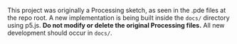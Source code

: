 This project was originally a Processing sketch, as seen in the .pde files at the repo root. A new implementation is being built inside the `docs/` directory using p5.js. **Do not modify or delete the original Processing files.** All new development should occur in `docs/`.

